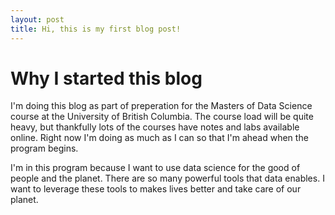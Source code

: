 ```yaml
---
layout: post
title: Hi, this is my first blog post!
---
```


# Why I started this blog

I'm doing this blog as part of preperation for the Masters of Data Science course at the University of British Columbia. The course load will be quite heavy, but thankfully lots of the courses have notes and labs available online. Right now I'm doing as much as I can so that I'm ahead when the program begins. 

I'm in this program because I want to use data science for the good of people and the planet. There are so many powerful tools that data enables. I want to leverage these tools to makes lives better and take care of our planet.

